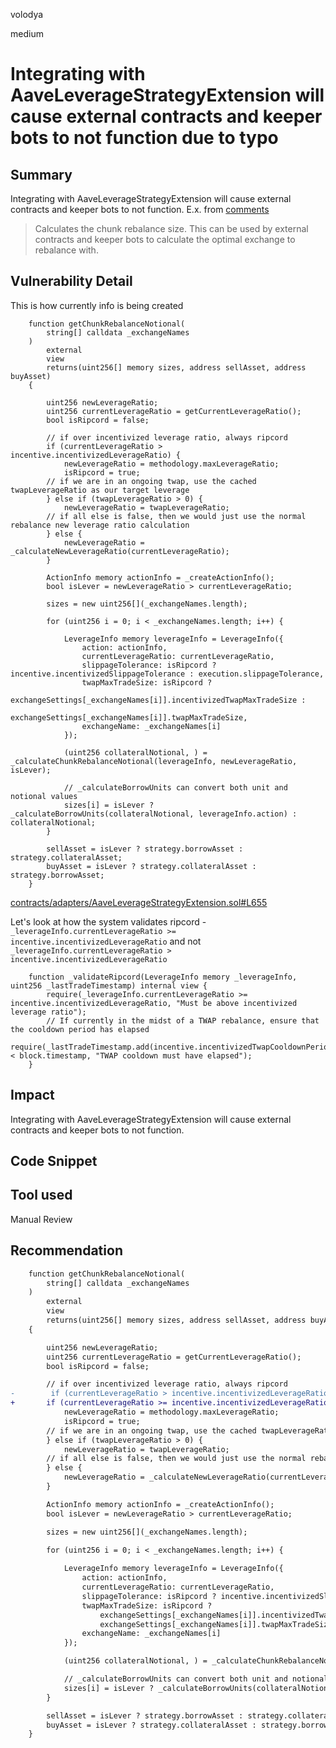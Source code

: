 volodya

medium

# Integrating with AaveLeverageStrategyExtension will cause external contracts and keeper bots to not function due to typo

## Summary
Integrating with AaveLeverageStrategyExtension will cause external contracts and keeper bots to not function.
 E.x. from [comments](https://github.com/IndexCoop/index-coop-smart-contracts/blob/317dfb677e9738fc990cf69d198358065e8cb595/contracts/adapters/AaveLeverageStrategyExtension.sol#L604)
> Calculates the chunk rebalance size. This can be used by external contracts and keeper bots to calculate the optimal exchange to rebalance with.
## Vulnerability Detail

This is how currently info is being created
```solidity
    function getChunkRebalanceNotional(
        string[] calldata _exchangeNames
    )
        external
        view
        returns(uint256[] memory sizes, address sellAsset, address buyAsset)
    {

        uint256 newLeverageRatio;
        uint256 currentLeverageRatio = getCurrentLeverageRatio();
        bool isRipcord = false;

        // if over incentivized leverage ratio, always ripcord
        if (currentLeverageRatio > incentive.incentivizedLeverageRatio) {
            newLeverageRatio = methodology.maxLeverageRatio;
            isRipcord = true;
        // if we are in an ongoing twap, use the cached twapLeverageRatio as our target leverage
        } else if (twapLeverageRatio > 0) {
            newLeverageRatio = twapLeverageRatio;
        // if all else is false, then we would just use the normal rebalance new leverage ratio calculation
        } else {
            newLeverageRatio = _calculateNewLeverageRatio(currentLeverageRatio);
        }

        ActionInfo memory actionInfo = _createActionInfo();
        bool isLever = newLeverageRatio > currentLeverageRatio;

        sizes = new uint256[](_exchangeNames.length);

        for (uint256 i = 0; i < _exchangeNames.length; i++) {
    
            LeverageInfo memory leverageInfo = LeverageInfo({
                action: actionInfo,
                currentLeverageRatio: currentLeverageRatio,
                slippageTolerance: isRipcord ? incentive.incentivizedSlippageTolerance : execution.slippageTolerance,
                twapMaxTradeSize: isRipcord ?
                    exchangeSettings[_exchangeNames[i]].incentivizedTwapMaxTradeSize :
                    exchangeSettings[_exchangeNames[i]].twapMaxTradeSize,
                exchangeName: _exchangeNames[i]
            });

            (uint256 collateralNotional, ) = _calculateChunkRebalanceNotional(leverageInfo, newLeverageRatio, isLever);

            // _calculateBorrowUnits can convert both unit and notional values
            sizes[i] = isLever ? _calculateBorrowUnits(collateralNotional, leverageInfo.action) : collateralNotional;
        }

        sellAsset = isLever ? strategy.borrowAsset : strategy.collateralAsset;
        buyAsset = isLever ? strategy.collateralAsset : strategy.borrowAsset;
    }

```
[contracts/adapters/AaveLeverageStrategyExtension.sol#L655](https://github.com/sherlock-audit/2023-05-Index/blob/main/index-coop-smart-contracts/contracts/adapters/AaveLeverageStrategyExtension.sol#L627)

Let's look at how the system validates ripcord - `_leverageInfo.currentLeverageRatio >= incentive.incentivizedLeverageRatio` and not `_leverageInfo.currentLeverageRatio > incentive.incentivizedLeverageRatio`
```solidity
    function _validateRipcord(LeverageInfo memory _leverageInfo, uint256 _lastTradeTimestamp) internal view {
        require(_leverageInfo.currentLeverageRatio >= incentive.incentivizedLeverageRatio, "Must be above incentivized leverage ratio");
        // If currently in the midst of a TWAP rebalance, ensure that the cooldown period has elapsed
        require(_lastTradeTimestamp.add(incentive.incentivizedTwapCooldownPeriod) < block.timestamp, "TWAP cooldown must have elapsed");
    }

```
## Impact
Integrating with AaveLeverageStrategyExtension will cause external contracts and keeper bots to not function.
## Code Snippet

## Tool used

Manual Review

## Recommendation

```diff
    function getChunkRebalanceNotional(
        string[] calldata _exchangeNames
    )
        external
        view
        returns(uint256[] memory sizes, address sellAsset, address buyAsset)
    {

        uint256 newLeverageRatio;
        uint256 currentLeverageRatio = getCurrentLeverageRatio();
        bool isRipcord = false;

        // if over incentivized leverage ratio, always ripcord
-        if (currentLeverageRatio > incentive.incentivizedLeverageRatio) {
+       if (currentLeverageRatio >= incentive.incentivizedLeverageRatio) {
            newLeverageRatio = methodology.maxLeverageRatio;
            isRipcord = true;
        // if we are in an ongoing twap, use the cached twapLeverageRatio as our target leverage
        } else if (twapLeverageRatio > 0) {
            newLeverageRatio = twapLeverageRatio;
        // if all else is false, then we would just use the normal rebalance new leverage ratio calculation
        } else {
            newLeverageRatio = _calculateNewLeverageRatio(currentLeverageRatio);
        }

        ActionInfo memory actionInfo = _createActionInfo();
        bool isLever = newLeverageRatio > currentLeverageRatio;

        sizes = new uint256[](_exchangeNames.length);

        for (uint256 i = 0; i < _exchangeNames.length; i++) {
    
            LeverageInfo memory leverageInfo = LeverageInfo({
                action: actionInfo,
                currentLeverageRatio: currentLeverageRatio,
                slippageTolerance: isRipcord ? incentive.incentivizedSlippageTolerance : execution.slippageTolerance,
                twapMaxTradeSize: isRipcord ?
                    exchangeSettings[_exchangeNames[i]].incentivizedTwapMaxTradeSize :
                    exchangeSettings[_exchangeNames[i]].twapMaxTradeSize,
                exchangeName: _exchangeNames[i]
            });

            (uint256 collateralNotional, ) = _calculateChunkRebalanceNotional(leverageInfo, newLeverageRatio, isLever);

            // _calculateBorrowUnits can convert both unit and notional values
            sizes[i] = isLever ? _calculateBorrowUnits(collateralNotional, leverageInfo.action) : collateralNotional;
        }

        sellAsset = isLever ? strategy.borrowAsset : strategy.collateralAsset;
        buyAsset = isLever ? strategy.collateralAsset : strategy.borrowAsset;
    }

```
